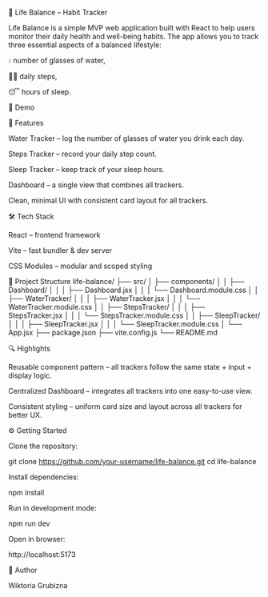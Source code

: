 📌 Life Balance – Habit Tracker

Life Balance is a simple MVP web application built with React to help users monitor their daily health and well-being habits.
The app allows you to track three essential aspects of a balanced lifestyle:

💧 number of glasses of water,

🚶‍♂️ daily steps,

😴 hours of sleep.

🎥 Demo



🚀 Features

Water Tracker – log the number of glasses of water you drink each day.

Steps Tracker – record your daily step count.

Sleep Tracker – keep track of your sleep hours.

Dashboard – a single view that combines all trackers.

Clean, minimal UI with consistent card layout for all trackers.

🛠️ Tech Stack

React
 – frontend framework

Vite
 – fast bundler & dev server

CSS Modules – modular and scoped styling

📂 Project Structure
life-balance/
├── src/
│   ├── components/
│   │   ├── Dashboard/
│   │   │   ├── Dashboard.jsx
│   │   │   └── Dashboard.module.css
│   │   ├── WaterTracker/
│   │   │   ├── WaterTracker.jsx
│   │   │   └── WaterTracker.module.css
│   │   ├── StepsTracker/
│   │   │   ├── StepsTracker.jsx
│   │   │   └── StepsTracker.module.css
│   │   ├── SleepTracker/
│   │   │   ├── SleepTracker.jsx
│   │   │   └── SleepTracker.module.css
│   └── App.jsx
├── package.json
├── vite.config.js
└── README.md

🔍 Highlights

Reusable component pattern – all trackers follow the same state + input + display logic.

Centralized Dashboard – integrates all trackers into one easy-to-use view.

Consistent styling – uniform card size and layout across all trackers for better UX.

⚙️ Getting Started

Clone the repository:

git clone https://github.com/your-username/life-balance.git
cd life-balance


Install dependencies:

npm install


Run in development mode:

npm run dev


Open in browser:

http://localhost:5173

📌 Author

Wiktoria Grubizna
